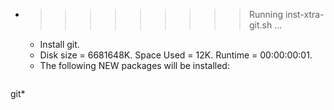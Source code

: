 * >>>>>>>>> Running inst-xtra-git.sh ...
  * Install git.
  * Disk size = 6681648K. Space Used = 12K. Runtime = 00:00:00:01.
  * The following NEW packages will be installed:
  ```bash
git*
  ```
